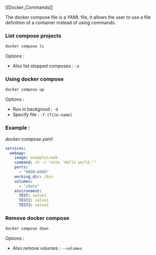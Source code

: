 [[Docker_Commands]]

The docker compose file is a YAML file, it allows the user to use a file definition of a container instead of using commands.

### List compose projects

```bash
docker compose ls
```

Options : 
- Also list stopped composes : ``-a``

### Using docker compose

```bash
docker compose up
```

Options : 
- Run in backgroud : ``-d``
- Specify file : ``-f [file-name]``

### Example : 

*docker-compose.yaml*

```YAML
services:
  webapp:
    image: examples/web
    command: sh -c "echo 'Hello world.'"
    ports:
      - "8000:8000"
    working_dir: /bin
    volumes:
      - "/data"
    environment:
      TEST: value1
      TEST2: value2
      TEST3: value3
```

### Remove docker compose

```bash
docker compose down
```

Options :
- Also remove volumes : ``--volumes``

